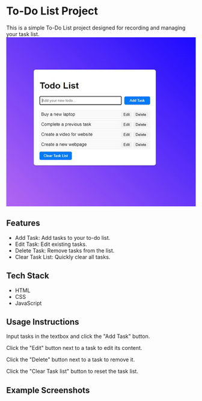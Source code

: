 # To-Do List Project

This is a simple To-Do List project designed for recording and managing your task list.
![Screenshot](todolist2.jpg)

## Features

- Add Task: Add tasks to your to-do list.
- Edit Task: Edit existing tasks.
- Delete Task: Remove tasks from the list.
- Clear Task List: Quickly clear all tasks.

## Tech Stack

- HTML
- CSS
- JavaScript

## Usage Instructions
Input tasks in the textbox and click the "Add Task" button.

Click the "Edit" button next to a task to edit its content.

Click the "Delete" button next to a task to remove it.

Click the "Clear Task list" button to reset the task list.
## Example Screenshots

 


